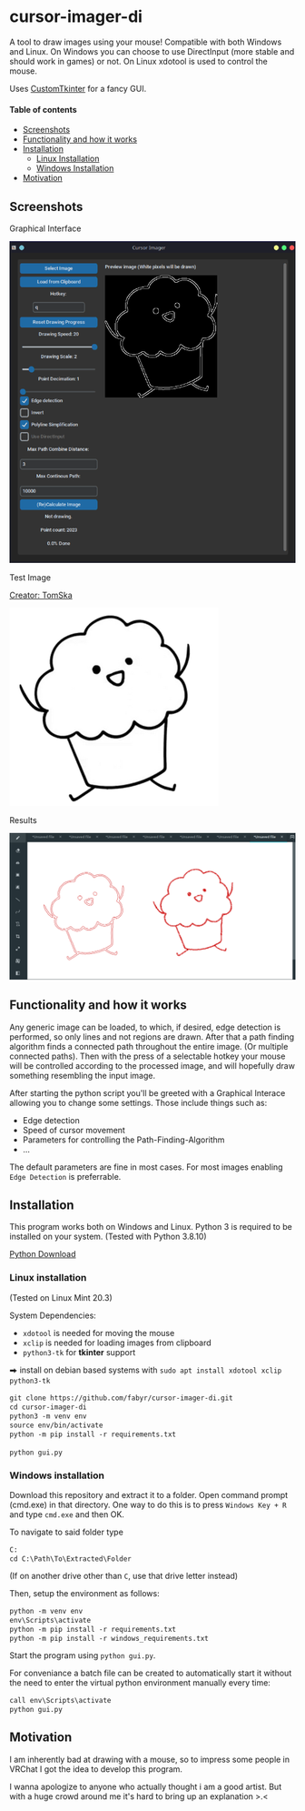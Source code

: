 # cursor-imager-di

A tool to draw images using your mouse!
Compatible with both Windows and Linux.
On Windows you can choose to use DirectInput (more stable and should work in games) or not.
On Linux xdotool is used to control the mouse.

Uses [CustomTkinter](https://github.com/TomSchimansky/CustomTkinter) for a fancy GUI.

#### Table of contents
- [Screenshots](#screenshots)
- [Functionality and how it works](#functionality-and-how-it-works)
- [Installation](#installation)
    * [Linux Installation](#linux-installation)
    * [Windows Installation](#windows-installation)
- [Motivation](#motivation)

## Screenshots
Graphical Interface

![Interface](/images/gui1.png)

Test Image

[Creator: TomSka](https://www.youtube.com/Tom)

![Test Image](/images/muffin.png)

Results

![Results](/images/result1.png)

## Functionality and how it works
Any generic image can be loaded, to which, if desired, edge detection is performed, so only lines and not regions are drawn.
After that a path finding algorithm finds a connected path throughout the entire image.
(Or multiple connected paths).
Then with the press of a selectable hotkey your mouse will be controlled according to the processed image, and will hopefully draw something resembling the input image.

After starting the python script you'll be greeted with a Graphical Interace
allowing you to change some settings.
Those include things such as:
- Edge detection
- Speed of cursor movement
- Parameters for controlling the Path-Finding-Algorithm
- ...

The default parameters are fine in most cases. For most images enabling `Edge Detection`
is preferrable.

## Installation
This program works both on Windows and Linux.
Python 3 is required to be installed on your system. (Tested with Python 3.8.10)

[Python Download](https://www.python.org/downloads/)

### Linux installation
(Tested on Linux Mint 20.3)

System Dependencies:
- `xdotool` is needed for moving the mouse
- `xclip` is needed for loading images from clipboard
- `python3-tk` for **tkinter** support

⮕ install on debian based systems with `sudo apt install xdotool xclip python3-tk`

```
git clone https://github.com/fabyr/cursor-imager-di.git
cd cursor-imager-di
python3 -m venv env
source env/bin/activate
python -m pip install -r requirements.txt

python gui.py
```

### Windows installation
Download this repository and extract it to a folder.
Open command prompt (cmd.exe) in that directory.
One way to do this is to press `Windows Key + R` and type `cmd.exe` and then OK.

To navigate to said folder type
```
C:
cd C:\Path\To\Extracted\Folder
```
(If on another drive other than `C`, use that drive letter instead)

Then, setup the environment as follows:
```
python -m venv env
env\Scripts\activate
python -m pip install -r requirements.txt
python -m pip install -r windows_requirements.txt
```
Start the program using `python gui.py`.

For conveniance a batch file can be created to automatically start it without the
need to enter the virtual python environment manually every time:
```
call env\Scripts\activate
python gui.py
```

## Motivation
I am inherently bad at drawing with a mouse, so to impress some people
in VRChat I got the idea to develop this program.

I wanna apologize to anyone who actually thought i am a good artist.
But with a huge crowd around me it's hard to bring up an explanation >.<